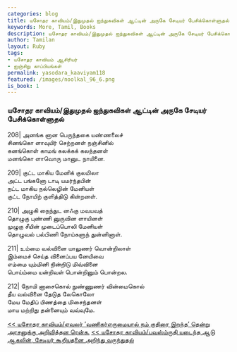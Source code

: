 ```yaml
---  
categories: blog  
title: யசோதர காவியம்/இதுமுதல் ஐந்துகவிகள் ஆட்டின் அருகே சேடியர் பேசிக்கொள்ளுதல்
keywords: More, Tamil, Books  
description: யசோதர காவியம்/இதுமுதல் ஐந்துகவிகள் ஆட்டின் அருகே சேடியர் பேசிக்கொள்ளுதல்
author: Tamilan  
layout: Ruby  
tags:     
- யசோதர காவியம் ஆசிரியர்
- ஐஞ்சிறு காப்பியங்கள்
permalink: yasodara_kaaviyam118  
featured: /images/noolkal_96_6.png  
is_book: 1
---  
```



### யசோதர காவியம்/இதுமுதல் ஐந்துகவிகள் ஆட்டின் அருகே சேடியர் பேசிக்கொள்ளுதல்

208| அனங்க னான பெருந்தகை யண்ணலைச்  
சினங்கொ ளாவுயிர் செற்றனள் நஞ்சினில்  
கனங்கொள் காமங் கலக்கக் கலந்தனள்  
மனங்கொ ளாவொரு மானுட நாயினை.

209| குட்ட மாகிய மேனிக் குலமிலா  
அட்ட பங்கனோ டாடி யமர்ந்தபின்  
நட்ட மாகிய நல்லெழின் மேனியள்  
குட்ட நோயிற் குளித்திடு கின்றனள்.

210| அழுகி நைந்துட னஃகு மவயவத்  
தொழுகு புண்ணி னுருவின ளாயினள்  
முழுகு சீயின் முடைப்பொலி மேனியள்  
தொழுவல் பல்பிணி நோய்களுந் துன்னினாள்.

211| உம்மை வல்வினை யாலுணர் வொன்றிலாள்  
இம்மைச் செய்த வினைப்பய னேயிவை  
எம்மை யும்மினி நின்றிடு மிவ்வினை  
பொய்ம்மை யன்றிவள் பொன்றினும் பொன்றல.

212| நோயி னாசைகொல் நுண்ணுணர் வின்மைகொல்  
தீய வல்வினை தேடுத லேகொலோ  
மேய மேதிப் பிணத்தை மிசைந்தனள்  
மாய மற்றிது தன்னையும் வவ்வுமே.

[<< யசோதர காவியம்/ஏவலர் ‘வணிகர்எருமையால் நம் குதிரை இறந்த‘ தென்று அரசனுக்கு அறிவித்தன ரென்க.](yasodara_kaaviyam117) [<< யசோதர காவியம்/பவஸ்ம்ருதி யடைந்த ஆடு ஆகலின், சேடியர் கூறியதனை அறிந்து வருந்துதல்](yasodara_kaaviyam119)


